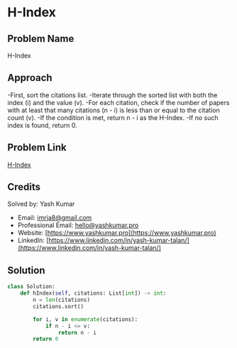 # H-Index

## Problem Name
H-Index

## Approach
-First, sort the citations list.
-Iterate through the sorted list with both the index (i) and the value (v).
-For each citation, check if the number of papers with at least that many citations (n - i) is less than or equal to the citation count (v).
-If the condition is met, return n - i as the H-Index.
-If no such index is found, return 0.

## Problem Link
[H-Index](https://leetcode.com/problems/h-index/description/?envType=study-plan-v2&envId=top-interview-150)

## Credits
Solved by: Yash Kumar

- Email: imrja8@gmail.com
- Professional Email: hello@yashkumar.pro
- Website: [https://www.yashkumar.pro](https://www.yashkumar.pro)
- LinkedIn: [https://www.linkedin.com/in/yash-kumar-talan/](https://www.linkedin.com/in/yash-kumar-talan/)

## Solution
```python
class Solution:
    def hIndex(self, citations: List[int]) -> int:
        n = len(citations)
        citations.sort()

        for i, v in enumerate(citations):
            if n - i <= v:
                return n - i
        return 0

